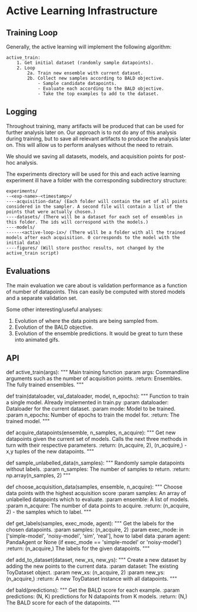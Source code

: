 # Active Learning Infrastructure

## Training Loop
Generally, the active learning will implement the following algorithm:

```
active_train:
    1. Get initial dataset (randomly sample datapoints).
    2. Loop
        2a. Train new ensemble with current dataset.
        2b. Collect new samples according to BALD objective.
            - Sample candidate datapoints.
            - Evaluate each according to the BALD objective.
            - Take the top examples to add to the dataset.
```

## Logging
Throughout training, many artifacts will be produced that can be used for further analysis later on. Our approach is to not do any of this analysis during training, but to save all relevant artifacts to produce the analysis later on. This will allow us to perform analyses without
the need to retrain. 

We should we saving all datasets, models, and acquisition points for post-hoc analysis.

The experiments directory will be used for this and each active learning experiment ill have a folder with the corresponding subdirectory structure:

```
experiments/
--<exp-name>-<timestamp>/
----acquisition-data/ (Each folder will contain the set of all points considered in the sampler. A second file will contain a list of the points that were actually chosen.)
----datasets/ (There will be a dataset for each set of ensembles in this folder. The ids will correspond with the models.)
----models/
------<active-loop-ix>/ (There will be a folder with all the trained models after each acquisition. 0 corresponds to the model with the initial data)
----figures/ (Will store posthoc results, not changed by the active_train script)
```

## Evaluations
The main evaluation we care about is validation performance as a function of number of datapoints. This can easily be computed with stored models and a separate validation set.

Some other interesting/useful analyses:
1) Evolution of where the data points are being sampled from.
2) Evolution of the BALD objective.
3) Evolution of the ensemble predictions.
It would be great to turn these into animated gifs.

## API
def active_train(args):
    """ Main training function 
    :param args: Commandline arguments such as the number of acquisition points.
    :return: Ensembles. The fully trained ensembles.
    """

def train(dataloader, val_dataloader, model, n_epochs):
    """ Function to train a single model. Already implemented in train.py 
    :param dataloader: Dataloader for the current dataset.
    :param mode: Model to be trained.
    :param n_epochs: Number of epochs to train the model for.
    :return: The trained model.
    """

def acquire_datapoints(ensemble, n_samples, n_acquire):
    """ Get new datapoints given the current set of models.
    Calls the next three methods in turn with their respective 
    parameters.
    :return: (n_acquire, 2), (n_acquire,) - x,y tuples of the new datapoints.
    """

def sample_unlabelled_data(n_samples):
    """ Randomly sample datapoints without labels. 
    :param n_samples: The number of samples to return.
    :return: np.array(n_samples, 2)
    """

def choose_acquisition_data(samples, ensemble, n_acquire):
    """ Choose data points with the highest acquisition score
    :param samples: An array of unlabelled datapoints which to evaluate.
    :param ensemble: A list of models. 
    :param n_acquire: The number of data points to acquire.
    :return: (n_acquire, 2) - the samples which to label.
    """

def get_labels(samples, exec_mode, agent):
    """ Get the labels for the chosen datapoints.
    :param samples: (n_acquire, 2)
    :param exec_mode: in ['simple-model', 'noisy-model', 'sim', 'real'], how to label data
    :param agent: PandaAgent or None (if exec_mode == 'simple-model' or 'noisy-model')
    :return: (n_acquire,) The labels for the given datapoints.
    """

def add_to_dataset(dataset, new_xs, new_ys):
    """ Create a new dataset by adding the new points to the current data.
    :param dataset: The existing ToyDataset object.
    :param new_xs: (n_acquire, 2) 
    :param new_ys: (n_acquire,)
    :return: A new ToyDataset instance with all datapoints.
    """

def bald(predictions):
    """ Get the BALD score for each example.
    :param predictions: (N, K) predictions for N datapoints from K models.
    :return: (N,) The BALD score for each of the datapoints.
    """